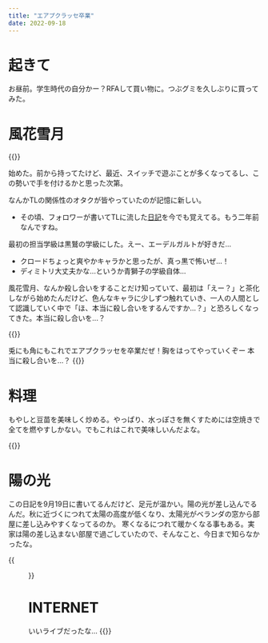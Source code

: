 ```yaml
---
title: "エアプクラッセ卒業"
date: 2022-09-18
---
```


# 起きて
お昼前。学生時代の自分かー？RFAして買い物に。つぶグミを久しぶりに買ってみた。

# 風花雪月

{{<tweet user="dango_bot" id="1571394610219581442">}}

始めた。前から持ってたけど、最近、スイッチで遊ぶことが多くなってるし、この勢いで手を付けるかと思った次第。

なんかTLの関係性のオタクが皆やっていたのが記憶に新しい。
- その頃、フォロワーが書いてTLに流した[日記](https://diary.sh4869.sh/2020/07/23.html)を今でも覚えてる。もう二年前なんですね。

最初の担当学級は黒鷲の学級にした。えー、エーデルガルトが好きだ...
- クロードちょっと爽やかキャラかと思ったが、真っ黒で怖いぜ...！
- ディミトリ大丈夫かな...というか青獅子の学級自体...

風花雪月、なんか殺し合いをすることだけ知っていて、最初は「えー？」と茶化しながら始めたんだけど、色んなキャラに少しずつ触れていき、一人の人間として認識していく中で「ほ、本当に殺し合いをするんですか...？」と恐ろしくなってきた。本当に殺し合いを...？

{{<tweet user="dango_bot" id="1571414705327190018">}}

兎にも角にもこれでエアプクラッセを卒業だぜ！胸をはってやっていくぞー  本当に殺し合いを...？
{{<tweet user="dango_bot" id="1571430529408565248">}}

# 料理
もやしと豆苗を美味しく炒める。やっぱり、水っぽさを無くすためには空焼きで全てを燃やすしかない。でもこれはこれで美味しいんだよな。

{{<tweet user="dango_bot" id="1571477072895422464">}}

# 陽の光
この日記を9月19日に書いてるんだけど、足元が温かい。陽の光が差し込んでるんだ。秋に近づくにつれて太陽の高度が低くなり、太陽光がベランダの窓から部屋に差し込みやすくなってるのか。
寒くなるにつれて暖かくなる事もある。実家は陽の差し込まない部屋で過ごしていたので、そんなこと、今日まで知らなかったな。

{{<figure src="/media/2022-09-19-bed.jpeg" alt="bed">}}

# INTERNET
いいライブだったな...
{{<tweet user="dango_bot" id="1571404916891209739">}}